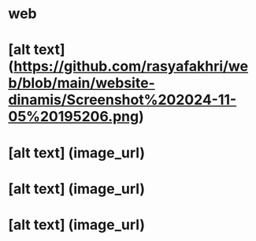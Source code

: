 # web
# [alt text] (https://github.com/rasyafakhri/web/blob/main/website-dinamis/Screenshot%202024-11-05%20195206.png)
# [alt text] (image_url)
# [alt text] (image_url)
# [alt text] (image_url)
